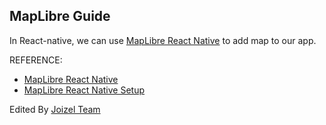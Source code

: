 ## MapLibre Guide

In React-native, we can use [MapLibre React Native](https://www.npmjs.com/package/@maplibre/maplibre-react-native#installation) to add map to our app.






REFERENCE:
- [MapLibre React Native](https://www.npmjs.com/package/@maplibre/maplibre-react-native#installation)
- [MapLibre React Native Setup](https://maplibre.org/maplibre-react-native/docs/setup/react-native)


Edited By [Joizel Team](https://github.com/joizelmorojo)